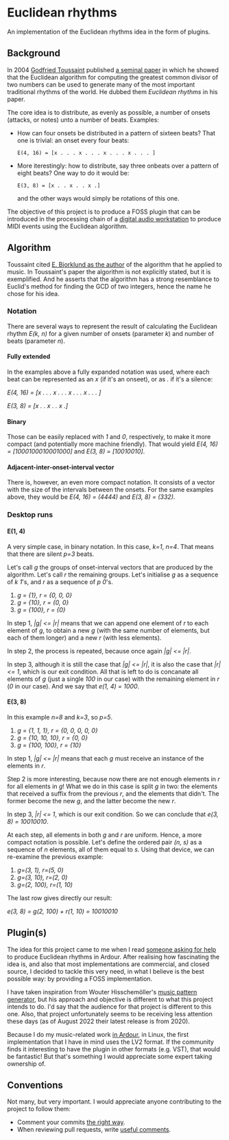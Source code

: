 # Euclidean rhythms

An implementation of the Euclidean rhythms idea in the form of plugins.

## Background

In 2004 [Godfried Toussaint](https://en.wikipedia.org/wiki/Godfried_Toussaint) published [a seminal paper](http://cgm.cs.mcgill.ca/~godfried/publications/banff.pdf) in which he showed that the Euclidean algorithm for computing the greatest common divisor of two numbers can be used to generate many of the most important traditional rhythms of the world. He dubbed them _Euclidean rhythms_ in his paper.

The core idea is to distribute, as evenly as possible, a number of onsets (attacks, or notes) unto a number of beats. Examples:
- How can four onsets be distributed in a pattern of sixteen beats? That one is trivial: an onset every four beats:
  ```
  E(4, 16) = [x . . . x . . . x . . . x . . . ]
  ```
- More iterestingly: how to distribute, say three onbeats over a pattern of eight beats? One way to do it would be:
  ```
  E(3, 8) = [x . . x . . x .]
  ```
  and the other ways would simply be rotations of this one.

The objective of this project is to produce a FOSS plugin that can be introduced in the processing chain of a [digital audio workstation](https://en.wikipedia.org/wiki/Digital_audio_workstation) to produce MIDI events using the Euclidean algorithm.

## Algorithm

Toussaint cited [E. Bjorklund as the author](https://www.semanticscholar.org/paper/The-Theory-of-Rep-Rate-Pattern-Generation-in-the-Bjorklund/c652d0a32895afc5d50b6527447824c31a553659) of the algorithm that he applied to music. In Toussaint's paper the algorithm is not explicitly stated, but it is exemplified. And he asserts that the algorithm has a strong resemblance to Euclid's method for finding the GCD of two integers, hence the name he chose for his idea.

### Notation

There are several ways to represent the result of calculating the Euclidean rhythm *E(k, n)* for a given number of onsets (parameter *k*) and number of beats (parameter *n*).

#### Fully extended

In the examples above a fully expanded notation was used, where each beat can be represented as an *x* (if it's an onseet), or as *.* if it's a silence:

*E(4, 16) = [x . . . x . . . x . . . x . . . ]*

*E(3, 8) = [x . . x . . x .]*

#### Binary

Those can be easily replaced with *1* and *0*, respectively, to make it more compact (and potentially more machine friendly). That would yield *E(4, 16) = [1000100010001000]* and *E(3, 8) = [10010010]*.

#### Adjacent-inter-onset-interval vector

There is, however, an even more compact notation. It consists of a vector with the size of the intervals between the onsets. For the same examples above, they would be *E(4, 16) = (4444)* and *E(3, 8) = (332)*.

### Desktop runs

#### E(1, 4)

A very simple case, in binary notation. In this case, *k=1*, *n=4*. That means that there are silent *p=3* beats.

Let's call *g* the groups of onset-interval vectors that are produced by the algorithm. Let's call *r* the remaining groups. Let's initialise *g* as a sequence of *k* *1*'s, and *r* as a sequence of *p* *0*'s.

1. *g = {1}, r = {0, 0, 0}*
2. *g = {10}, r = {0, 0}*
3. *g = {100}, r = {0}*

In step 1, *|g| <= |r|*  means that we can append one element of *r* to each element of *g*, to obtain a new *g* (with the same number of elements, but each of them longer) and a new *r* (with less elements).

In step 2, the process is repeated, because once again *|g| <= |r|*.

In step 3, although it is still the case that *|g| <= |r|*, it is also the case that *|r| <= 1*, which is our exit condition. All that is left to do is concanate all elements of *g* (just a single *100* in our case) with the remaining element in *r* (*0* in our case). And we say that *e(1, 4) = 1000*.

#### E(3, 8)

In this example *n=8* and *k=3*, so *p=5*.

1. *g = {1, 1, 1}, r = {0, 0, 0, 0, 0}*
2. *g = {10, 10, 10}, r = {0, 0}*
3. *g = {100, 100}, r = {10}*

In step 1, *|g| <= |r|* means that each *g* must receive an instance of the elements in *r*.

Step 2 is more interesting, because now there are not enough elements in *r* for all elements in *g*! What we do in this case is split *g* in two: the elements that received a suffix from the previous *r*, and the elements that didn't. The former become the new *g*, and the latter become the new *r*.

In step 3, *|r| <= 1*, which is our exit condition. So we can conclude that *e(3, 8) = 10010010*.

At each step, all elements in both *g* and *r* are uniform. Hence, a more compact notation is possible. Let's define the ordered pair *(n, s)* as a sequence of *n* elements, all of them equal to *s*. Using that device, we can re-examine the previous example:

1. *g=(3, 1), r=(5, 0)*
2. *g=(3, 10), r=(2, 0)*
3. *g=(2, 100), r=(1, 10)*

The last row gives directly our result:

*e(3, 8) = g(2, 100) + r(1, 10) = 10010010*

## Plugin(s)

The idea for this project came to me when I read [someone asking for help](https://discourse.ardour.org/t/euclidean-rhythms/107461) to produce Euclidean rhythms in Ardour. After realising how fascinating the idea is, and also that most implementations are commercial, and closed source, I decided to tackle this very need, in what I believe is the best possible way: by providing a FOSS implementation.

I have taken inspiration from Wouter Hisschemöller's [music pattern generator](https://github.com/hisschemoller/music-pattern-generator), but his approach and objective is different to what this project intends to do. I'd say that the audience for that project is different to this one. Also, that project unfortunately seems to be receiving less attention these days (as of August 2022 their latest release is from 2020).

Because I do my music-related work [in Ardour](https://ardour.org/), in Linux, the first implementation that I have in mind uses the LV2 format. If the community finds it interesting to have the plugin in other formats (e.g. VST), that would be fantastic! But that's something I would appreciate some expert taking ownership of.

## Conventions

Not many, but very important. I would appreciate anyone contributing to the project to follow them:
- Comment your commits [the right way](https://cbea.ms/git-commit/).
- When reviewing pull requests, write [useful comments](https://conventionalcomments.org/).